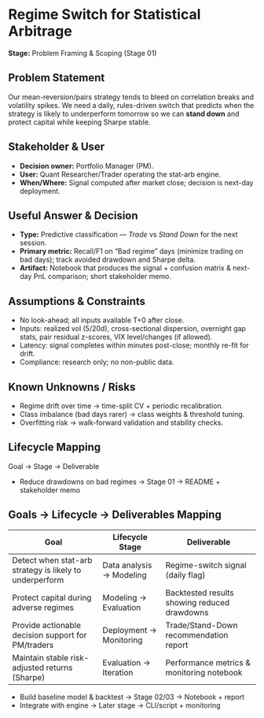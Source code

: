 
# Regime Switch for Statistical Arbitrage
**Stage:** Problem Framing & Scoping (Stage 01)

## Problem Statement
Our mean-reversion/pairs strategy tends to bleed on correlation breaks and volatility spikes. We need a daily, rules-driven switch that predicts when the strategy is likely to underperform tomorrow so we can **stand down** and protect capital while keeping Sharpe stable.

## Stakeholder & User
- **Decision owner:** Portfolio Manager (PM).
- **User:** Quant Researcher/Trader operating the stat-arb engine.
- **When/Where:** Signal computed after market close; decision is next-day deployment.

## Useful Answer & Decision
- **Type:** Predictive classification — *Trade* vs *Stand Down* for the next session.
- **Primary metric:** Recall/F1 on “Bad regime” days (minimize trading on bad days); track avoided drawdown and Sharpe delta.
- **Artifact:** Notebook that produces the signal + confusion matrix & next-day PnL comparison; short stakeholder memo.

## Assumptions & Constraints
- No look-ahead; all inputs available T+0 after close.
- Inputs: realized vol (5/20d), cross-sectional dispersion, overnight gap stats, pair residual z-scores, VIX level/changes (if allowed).
- Latency: signal completes within minutes post-close; monthly re-fit for drift.
- Compliance: research only; no non-public data.

## Known Unknowns / Risks
- Regime drift over time → time-split CV + periodic recalibration.
- Class imbalance (bad days rarer) → class weights & threshold tuning.
- Overfitting risk → walk-forward validation and stability checks.

## Lifecycle Mapping
Goal → Stage → Deliverable
- Reduce drawdowns on bad regimes → Stage 01 → README + stakeholder memo

## Goals → Lifecycle → Deliverables Mapping

| Goal                                               | Lifecycle Stage              | Deliverable                          |
|----------------------------------------------------|------------------------------|--------------------------------------|
| Detect when stat-arb strategy is likely to underperform | Data analysis → Modeling      | Regime-switch signal (daily flag)    |
| Protect capital during adverse regimes             | Modeling → Evaluation        | Backtested results showing reduced drawdowns |
| Provide actionable decision support for PM/traders | Deployment → Monitoring      | Trade/Stand-Down recommendation report |
| Maintain stable risk-adjusted returns (Sharpe)     | Evaluation → Iteration       | Performance metrics & monitoring notebook |

- Build baseline model & backtest → Stage 02/03 → Notebook + report
- Integrate with engine → Later stage → CLI/script + monitoring
